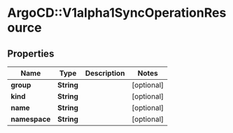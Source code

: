 # ArgoCD::V1alpha1SyncOperationResource

## Properties
Name | Type | Description | Notes
------------ | ------------- | ------------- | -------------
**group** | **String** |  | [optional] 
**kind** | **String** |  | [optional] 
**name** | **String** |  | [optional] 
**namespace** | **String** |  | [optional] 


